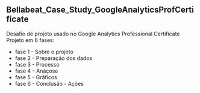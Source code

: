 ## Bellabeat_Case_Study_GoogleAnalyticsProfCertificate
Desafio de projeto usado no Google Analytics Professional Certificate
Projeto em 6 fases:
- fase 1 - Sobre o projeto
- fase 2 - Preparação dos dados
- fase 3 - Processo
- fase 4 - Anáçose
- fase 5 - Gráficos
- fase 6 - Conclusão - Ações
